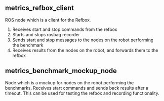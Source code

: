 metrics_refbox_client
---------------------

ROS node which is a client for the Refbox.

1. Receives start and stop commands from the refbox
2. Starts and stops rosbag recorder
3. Sends start and stop messages to the nodes on the robot performing the benchmark
4. Receives results from the nodes on the robot, and forwards them to the refbox

metrics_benchmark_mockup_node
-----------------------------
Node which is a mockup for nodes on the robot performing the benchmarks. Receives start commands and sends back results after a timeout. This can be used for testing the refbox and recording functionality.
